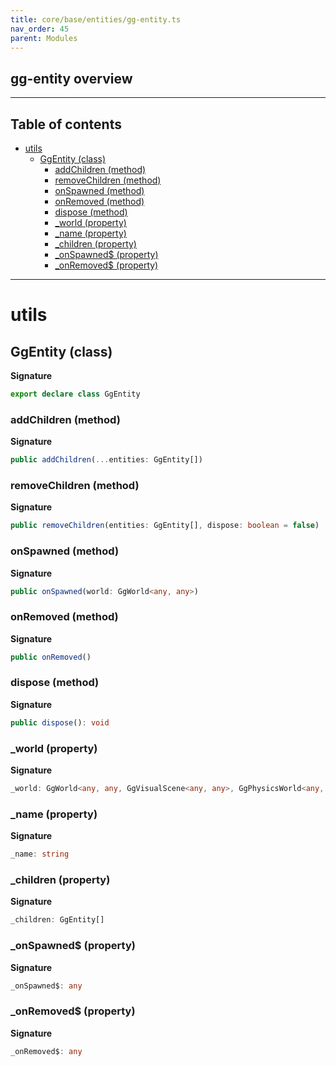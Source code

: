 ```yaml
---
title: core/base/entities/gg-entity.ts
nav_order: 45
parent: Modules
---
```


## gg-entity overview

---

<h2 class="text-delta">Table of contents</h2>

- [utils](#utils)
  - [GgEntity (class)](#ggentity-class)
    - [addChildren (method)](#addchildren-method)
    - [removeChildren (method)](#removechildren-method)
    - [onSpawned (method)](#onspawned-method)
    - [onRemoved (method)](#onremoved-method)
    - [dispose (method)](#dispose-method)
    - [\_world (property)](#_world-property)
    - [\_name (property)](#_name-property)
    - [\_children (property)](#_children-property)
    - [\_onSpawned$ (property)](#_onspawned-property)
    - [\_onRemoved$ (property)](#_onremoved-property)

---

# utils

## GgEntity (class)

**Signature**

```ts
export declare class GgEntity
```

### addChildren (method)

**Signature**

```ts
public addChildren(...entities: GgEntity[])
```

### removeChildren (method)

**Signature**

```ts
public removeChildren(entities: GgEntity[], dispose: boolean = false)
```

### onSpawned (method)

**Signature**

```ts
public onSpawned(world: GgWorld<any, any>)
```

### onRemoved (method)

**Signature**

```ts
public onRemoved()
```

### dispose (method)

**Signature**

```ts
public dispose(): void
```

### \_world (property)

**Signature**

```ts
_world: GgWorld<any, any, GgVisualScene<any, any>, GgPhysicsWorld<any, any>> | null
```

### \_name (property)

**Signature**

```ts
_name: string
```

### \_children (property)

**Signature**

```ts
_children: GgEntity[]
```

### \_onSpawned$ (property)

**Signature**

```ts
_onSpawned$: any
```

### \_onRemoved$ (property)

**Signature**

```ts
_onRemoved$: any
```
